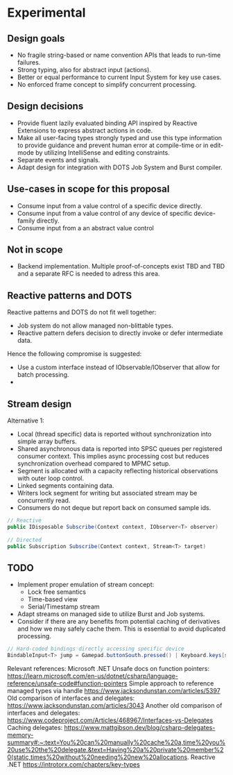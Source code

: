 # Experimental

## Design goals
- No fragile string-based or name convention APIs that leads to run-time failures.
- Strong typing, also for abstract input (actions).
- Better or equal performance to current Input System for key use cases.
- No enforced frame concept to simplify concurrent processing.

## Design decisions
- Provide fluent lazily evaluated binding API inspired by Reactive Extensions to express abstract actions in code.
- Make all user-facing types strongly typed and use this type information to provide guidance and prevent human error at compile-time or in edit-mode by utilizing IntelliSense and editing constraints.
- Separate events and signals.
- Adapt design for integration with DOTS Job System and Burst compiler.

## Use-cases in scope for this proposal
- Consume input from a value control of a specific device directly.
- Consume input from a value control of any device of specific device-family directly.
- Consume input from a an abstract value control 

## Not in scope
- Backend implementation. Multiple proof-of-concepts exist TBD and TBD and a separate RFC is needed to adress this area.

## Reactive patterns and DOTS
Reactive patterns and DOTS do not fit well together:
- Job system do not allow managed non-blittable types.
- Reactive pattern defers decision to directly invoke or defer intermediate data.

Hence the following compromise is suggested:
- Use a custom interface instead of IObservable/IObserver that allow for batch processing.
- 

## Stream design

Alternative 1:
- Local (thread specific) data is reported without synchronization into simple array buffers.
- Shared asynchronous data is reported into SPSC queues per registered consumer context. This implies async processing cost but reduces synchronization overhead compared to MPMC setup. 
- Segment is allocated with a capacity reflecting historical observations with outer loop control.
- Linked segments containing data.
- Writers lock segment for writing but associated stream may be concurrently read.
- Consumers do not deque but report back on consumed sample ids. 
```cs
// Reactive
public IDisposable Subscribe(Context context, IObserver<T> observer)
    
// Directed    
public Subscription Subscribe(Context context, Stream<T> target)
 ```

## TODO
- Implement proper emulation of stream concept:
  - Lock free semantics
  - Time-based view
  - Serial/Timestamp stream
- Adapt streams on managed side to utilize Burst and Job systems.
- Consider if there are any benefits from potential caching of derivatives and how we may safely cache them. This is essential to avoid duplicated processing.

```cs
// Hard-coded bindings directly accessing specific device
BindableInput<T> jump = Gamepad.buttonSouth.pressed() | Keyboard.keys[space].pressed();
```

Relevant references:
Microsoft .NET Unsafe docs on function pointers: https://learn.microsoft.com/en-us/dotnet/csharp/language-reference/unsafe-code#function-pointers
Simple approach to reference managed types via handle https://www.jacksondunstan.com/articles/5397
Old comparison of interfaces and delegates: https://www.jacksondunstan.com/articles/3043
Another old comparison of interfaces and delegates: https://www.codeproject.com/Articles/468967/Interfaces-vs-Delegates
Caching delegates: https://www.mattgibson.dev/blog/csharp-delegates-memory-summary#:~:text=You%20can%20manually%20cache%20a,time%20you%20use%20the%20delegate.&text=Having%20a%20private%20member%20(static,times%20without%20needing%20new%20allocations.
Reactive .NET https://introtorx.com/chapters/key-types